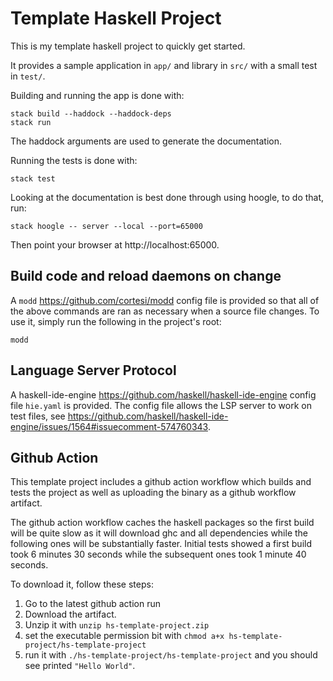 # Template Haskell Project

This is my template haskell project to quickly get started.

It provides a sample application in `app/` and library in `src/` with
a small test in `test/`.

Building and running the app is done with:

```
stack build --haddock --haddock-deps
stack run
```

The haddock arguments are used to generate the documentation.

Running the tests is done with:

```
stack test
```

Looking at the documentation is best done through using hoogle, to do
that, run:

```
stack hoogle -- server --local --port=65000
```

Then point your browser at http://localhost:65000.

## Build code and reload daemons on change

A `modd` https://github.com/cortesi/modd config file is provided so
that all of the above commands are ran as necessary when a source file
changes. To use it, simply run the following in the project's root:

```
modd
```

## Language Server Protocol

A haskell-ide-engine https://github.com/haskell/haskell-ide-engine
config file `hie.yaml` is provided. The config file allows the LSP
server to work on test files, see
https://github.com/haskell/haskell-ide-engine/issues/1564#issuecomment-574760343.

## Github Action

This template project includes a github action workflow which builds
and tests the project as well as uploading the binary as a github
workflow artifact.

The github action workflow caches the haskell packages so the first
build will be quite slow as it will download ghc and all dependencies
while the following ones will be substantially faster. Initial tests
showed a first build took 6 minutes 30 seconds while the subsequent
ones took 1 minute 40 seconds.

To download it, follow these steps:
1. Go to the latest github action run
2. Download the artifact.
3. Unzip it with `unzip hs-template-project.zip`
4. set the executable permission bit with `chmod a+x hs-template-project/hs-template-project`
5. run it with `./hs-template-project/hs-template-project` and you should see printed `"Hello World"`.
